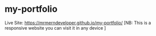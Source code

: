 # my-portfolio
Live Site: https://mrmerndeveloper.github.io/my-portfolio/
[NB: This is a responsive website you can visit it in any device ]
